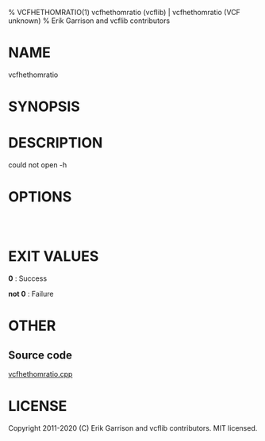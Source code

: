 % VCFHETHOMRATIO(1) vcfhethomratio (vcflib) | vcfhethomratio (VCF unknown)
% Erik Garrison and vcflib contributors

# NAME

vcfhethomratio

# SYNOPSIS



# DESCRIPTION

could not open -h

# OPTIONS

```



```



# EXIT VALUES

**0**
: Success

**not 0**
: Failure

# OTHER

## Source code

[vcfhethomratio.cpp](https://github.com/vcflib/vcflib/blob/master/src/vcfhethomratio.cpp)

# LICENSE

Copyright 2011-2020 (C) Erik Garrison and vcflib contributors. MIT licensed.

<!--
  Created with ./scripts/bin2md.rb scripts/bin2md-template.erb
-->
